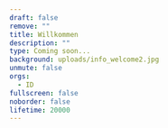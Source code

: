 ```yaml
---
draft: false
remove: ""
title: Willkommen
description: ""
type: Coming soon...
background: uploads/info_welcome2.jpg
unmute: false
orgs:
  - ID
fullscreen: false
noborder: false
lifetime: 20000
---
```

